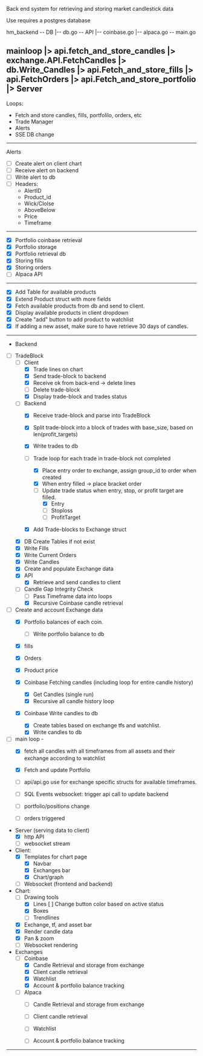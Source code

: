 Back end system for retrieving and storing market candlestick data

Use requires a postgres database

hm_backend
-- DB
  |-- db.go
-- API
  |-- coinbase.go
  |-- alpaca.go
-- main.go

mainloop 
    |> api.fetch_and_store_candles 
        |> exchange.API.FetchCandles 
        |> db.Write_Candles
    |> api.Fetch_and_store_fills
    |> api.FetchOrders
    |> api.Fetch_and_store_portfolio
        |> 
Server
--------------------------------------
Loops:
- Fetch and store candles, fills, portfolilo, orders, etc
- Trade Manager
- Alerts
- SSE DB change 


--------------------------------------
Alerts
- [ ] Create alert on client chart
- [ ] Receive alert on backend
- [ ] Write alert to db
- [ ] Headers:
    - AlertID
    - Product_id
    - Wick/Clolse
    - AboveBelow
    - Price
    - Timeframe

--------------------------------------
- [x] Portfolio coinbase retrieval
- [x] Portfolio storage
- [x] Portfolio retrieval db
- [x] Storing fills
- [x] Storing orders
- [ ] Alpaca API
--------------------------------------
- [x] Add Table for available products
- [x] Extend Product struct with more fields
- [x] Fetch available products from db and send to client.
- [x] Display available products in client dropdown
- [x] Create "add" button to add product to watchlist
- [x] If adding a new asset, make sure to have retrieve 30 days of candles.
-------------------------------------------------------------------------
- Backend
- [ ] TradeBlock
    - [ ] Client  
        - [x] Trade lines on chart
        - [x] Send trade-block to backend
        - [x] Receive ok from back-end -> delete lines
        - [ ] Delete trade-block
        - [x] Display trade-block and trades status
    - [ ] Backend
        - [x] Receive trade-block and parse into TradeBlock
        - [x] Split trade-block into a block of trades with base_size, based on len(profit_targets)
        - [x] Write trades to db
        - [ ] Trade loop for each trade in trade-block not completed
            - [x] Place entry order to exchange, assign group_id to order when created
            - [x] When entry filled -> place bracket order
            - [ ] Update trade status when entry, stop, or profit target are filled.
                - [x] Entry
                - [ ] Stoploss
                - [ ] ProfitTarget
        - [x] Add Trade-blocks to Exchange struct


    - [x] DB Create Tables if not exist
    - [x] Write Fills
    - [x] Write Current Orders
    - [x] Write Candles
    - [x] Create and populate Exchange data
    - [x] API
        - [x] Retrieve and send candles to client
    - [ ] Candle Gap Integrity Check
        - [ ] Pass Timeframe data into loops
        - [x] Recursive Coinbase candle retrieval

- [ ] Create and account Exchange data
    - [x] Portfolio balances of each coin.
        - [ ] Write portfolio balance to db
    - [x] fills 
    - [x] Orders 
    - [x] Product price

    - [x] Coinbase Fetching candles (including loop for entire candle history)
        - [x] Get Candles (single run)
        - [x] Recursive all candle history loop
    - [x] Coinbase Write candles to db
        - [x] Create tables based on exchange tfs and watchlist.
        - [x] Write candles to db
    
- [ ] main loop - 
    - [x] fetch all candles with all timeframes from all assets and their exchange according to watchlist
    - [x] Fetch and update Portfolio

    - [ ] api/api.go use for exchange specific structs for available timeframes.
    - [ ] SQL Events websocket: trigger api call to update backend 
    - [ ] portfolio/positions change
    - [ ] orders triggered

- Server (serving data to client)
    - [x] http API
    - [ ] websocket stream
    
- Client:
    - [x] Templates for chart page
        - [x] Navbar
        - [x] Exchanges bar
        - [x] Chart/graph
    - [ ] Websocket (frontend and backend)

- Chart:
    - [ ] Drawing tools
        - [x] Lines
            [ ] Change button color based on active status
        - [x] Boxes
        - [ ] Trendlines
    - [x] Exchange, tf, and asset bar
    - [x] Render candle data
    - [x] Pan & zoom
    - [ ] Websocket rendering

- Exchanges
    - [ ] Coinbase
        - [x] Candle Retrieval and storage from exchange
        - [x] Client candle retrieval
        - [x] Watchlist
        - [x] Account & portfolio balance tracking

    - [ ] Alpaca
        - [ ] Candle Retrieval and storage from exchange
        - [ ] Client candle retrieval
        - [ ] Watchlist
        - [ ] Account & portfolio balance tracking



















------------------

